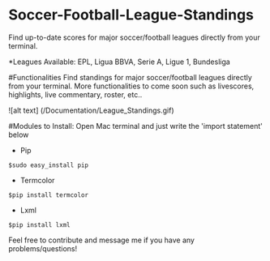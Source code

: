 # Soccer-Football-League-Standings
Find up-to-date scores for major soccer/football leagues directly from your terminal. 
 
  *Leagues Available: EPL, Ligua BBVA, Serie A, Ligue 1, Bundesliga

#Functionalities
Find standings for major soccer/football leagues directly from your terminal. More functionalities to come soon such as livescores, highlights, live commentary, roster, etc..

![alt text] (/Documentation/League_Standings.gif)

#Modules to Install:
Open Mac terminal and just write the 'import statement' below
  - Pip
```
$sudo easy_install pip

```
  - Termcolor
```
$pip install termcolor
```
  - Lxml
```
$pip install lxml
```

Feel free to contribute and message me if you have any problems/questions!
